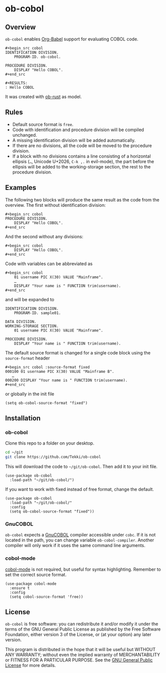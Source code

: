 # ob-cobol

## Overview

`ob-cobol` enables
[Org-Babel](http://orgmode.org/worg/org-contrib/babel/intro.html)
support for evaluating COBOL code.

```cobol
#+begin_src cobol
IDENTIFICATION DIVISION.
    PROGRAM-ID. ob-cobol.

PROCEDURE DIVISION.
    DISPLAY "Hello COBOL".
#+end_src
```
```
#+RESULTS:
: Hello COBOL
```

It was created with [ob-rust](https://github.com/micanzhang/ob-rust)
as model.

## Rules

* Default source format is `free`.
* Code with identification and procedure division will be compiled
  unchanged.
* A missing identification division will be added automatically.
* If there are no divisions, all the code will be moved to the
  procedure division.
* If a block with no divisions contains a line consisting of a
  horizontal ellipsis (`…`, Unicode U+2026, `C-k ,.` in evil-mode),
  the part before the ellipsis will be added to the working-storage
  section, the rest to the procedure division.

## Examples

The following two blocks will produce the same result as the code from
the overview. The first without identification division:

```cobol
#+begin_src cobol
PROCEDURE DIVISION.
    DISPLAY "Hello COBOL".
#+end_src
```

And the second without any divisions:

```cobol
#+begin_src cobol
    DISPLAY "Hello COBOL".
#+end_src
```

Code with variables can be abbreviated as

```cobol
#+begin_src cobol
    01 username PIC X(30) VALUE "Mainframe".
    …
    DISPLAY "Your name is " FUNCTION trim(username).
#+end_src
```

and will be expanded to

```cobol
IDENTIFICATION DIVISION.
    PROGRAM-ID. sample01.

DATA DIVISION.
WORKING-STORAGE SECTION.
    01 username PIC X(30) VALUE "Mainframe".

PROCEDURE DIVISION.
    DISPLAY "Your name is " FUNCTION trim(username).
```

The default source format is changed for a single code block using the
`source-format` header

```cobol
#+begin_src cobol :source-format fixed
000100 01 username PIC X(30) VALUE "Mainframe B".
   …
000200 DISPLAY "Your name is " FUNCTION trim(username).
#+end_src
```

or globally in the init file

```elisp
(setq ob-cobol-source-format "fixed")
```

## Installation

### ob-cobol

Clone this repo to a folder on your desktop.

```bash
cd ~/git
git clone https://github.com/Tekki/ob-cobol
```

This will download the code to `~/git/ob-cobol`. Then add it to your
init file.

```elisp
(use-package ob-cobol
  :load-path "~/git/ob-cobol/")
```

If you want to work with fixed instead of free format, change the
default.

```elisp
(use-package ob-cobol
  :load-path "~/git/ob-cobol/"
  :config
  (setq ob-cobol-source-format "fixed"))
```

### GnuCOBOL

`ob-cobol` expects a [GnuCOBOL](https://gnucobol.sourceforge.io/)
compiler accessible under `cobc`. If it is not located in the path,
you can change variable `ob-cobol-compiler`. Another compiler will
only work if it uses the same command line arguments.

### cobol-mode

[cobol-mode](https://elpa.gnu.org/packages/cobol-mode.html) is not
required, but useful for syntax highlighting. Remember to set the
correct source format.

```elisp
(use-package cobol-mode
  :ensure t
  :config
  (setq cobol-source-format 'free))
```

## License

`ob-cobol` is free software: you can redistribute it and/or modify it
under the terms of the GNU General Public License as published by the
Free Software Foundation, either version 3 of the License, or (at your
option) any later version.

This program is distributed in the hope that it will be useful but
WITHOUT ANY WARRANTY; without even the implied warranty of
MERCHANTABILITY or FITNESS FOR A PARTICULAR PURPOSE. See the [GNU
General Public License](https://www.gnu.org/licenses/gpl-3.0.txt) for
more details.
